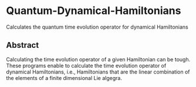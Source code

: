 # Quantum-Dynamical-Hamiltonians
Calculates the quantum time evolution operator for dynamical Hamiltonians
## Abstract
Calculating the time evolution operator of a given Hamiltonian can be tough.
These programs enable to calculate the time evolution operator of dynamical
Hamiltonians, i.e., Hamiltonians that are the linear combination of the
elements of a finite dimensional Lie algegra.

